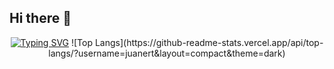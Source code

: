 ## Hi there 👋

<div align="center">
  <a href="https://git.io/typing-svg"><img src="https://readme-typing-svg.demolab.com?font=Fira+Code&pause=1000&width=435&lines=Ariel+Herrera+Desarrollador+Web" alt="Typing SVG" /></a>
  ![Top Langs](https://github-readme-stats.vercel.app/api/top-langs/?username=juanert&layout=compact&theme=dark)
